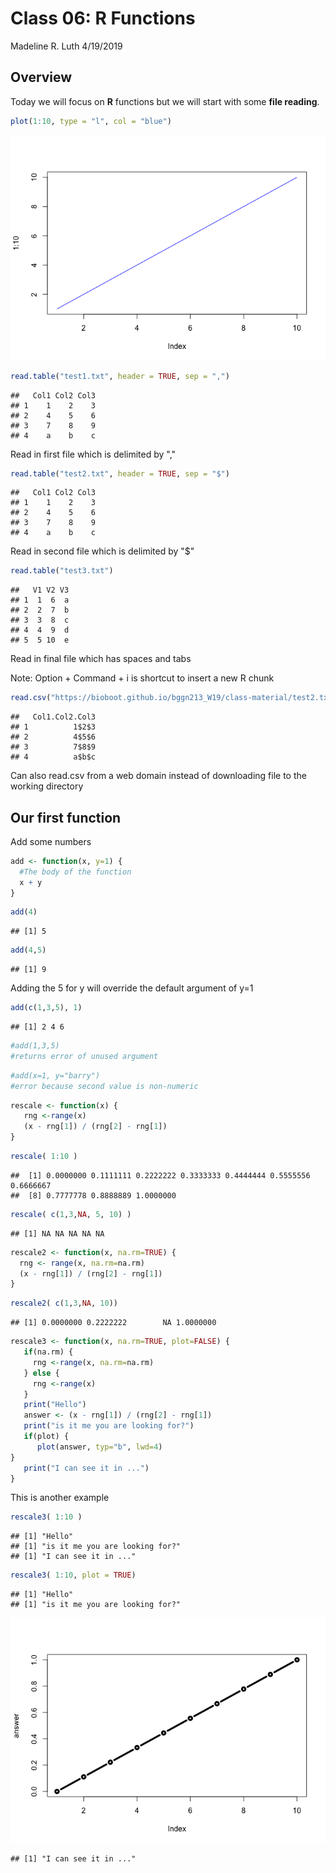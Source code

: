 Class 06: R Functions
================
Madeline R. Luth
4/19/2019

Overview
--------

Today we will focus on **R** functions but we will start with some **file reading**.

``` r
plot(1:10, type = "l", col = "blue")
```

![](Class06_files/figure-markdown_github/unnamed-chunk-1-1.png)

``` r
read.table("test1.txt", header = TRUE, sep = ",")
```

    ##   Col1 Col2 Col3
    ## 1    1    2    3
    ## 2    4    5    6
    ## 3    7    8    9
    ## 4    a    b    c

Read in first file which is delimited by ","

``` r
read.table("test2.txt", header = TRUE, sep = "$")
```

    ##   Col1 Col2 Col3
    ## 1    1    2    3
    ## 2    4    5    6
    ## 3    7    8    9
    ## 4    a    b    c

Read in second file which is delimited by "$"

``` r
read.table("test3.txt")
```

    ##   V1 V2 V3
    ## 1  1  6  a
    ## 2  2  7  b
    ## 3  3  8  c
    ## 4  4  9  d
    ## 5  5 10  e

Read in final file which has spaces and tabs

Note: Option + Command + i is shortcut to insert a new R chunk

``` r
read.csv("https://bioboot.github.io/bggn213_W19/class-material/test2.txt")
```

    ##   Col1.Col2.Col3
    ## 1          1$2$3
    ## 2          4$5$6
    ## 3          7$8$9
    ## 4          a$b$c

Can also read.csv from a web domain instead of downloading file to the working directory

Our first function
------------------

Add some numbers

``` r
add <- function(x, y=1) {
  #The body of the function
  x + y
}
```

``` r
add(4)
```

    ## [1] 5

``` r
add(4,5)
```

    ## [1] 9

Adding the 5 for y will override the default argument of y=1

``` r
add(c(1,3,5), 1)
```

    ## [1] 2 4 6

``` r
#add(1,3,5)
#returns error of unused argument
```

``` r
#add(x=1, y="barry")
#error because second value is non-numeric
```

``` r
rescale <- function(x) {
   rng <-range(x)
   (x - rng[1]) / (rng[2] - rng[1])
}
```

``` r
rescale( 1:10 )
```

    ##  [1] 0.0000000 0.1111111 0.2222222 0.3333333 0.4444444 0.5555556 0.6666667
    ##  [8] 0.7777778 0.8888889 1.0000000

``` r
rescale( c(1,3,NA, 5, 10) )
```

    ## [1] NA NA NA NA NA

``` r
rescale2 <- function(x, na.rm=TRUE) {
  rng <- range(x, na.rm=na.rm)
  (x - rng[1]) / (rng[2] - rng[1])
}
```

``` r
rescale2( c(1,3,NA, 10))
```

    ## [1] 0.0000000 0.2222222        NA 1.0000000

``` r
rescale3 <- function(x, na.rm=TRUE, plot=FALSE) {
   if(na.rm) {
     rng <-range(x, na.rm=na.rm)
   } else {
     rng <-range(x)
   }
   print("Hello")
   answer <- (x - rng[1]) / (rng[2] - rng[1])
   print("is it me you are looking for?")
   if(plot) {
      plot(answer, typ="b", lwd=4)
}
   print("I can see it in ...")
}
```

This is another example

``` r
rescale3( 1:10 )
```

    ## [1] "Hello"
    ## [1] "is it me you are looking for?"
    ## [1] "I can see it in ..."

``` r
rescale3( 1:10, plot = TRUE)
```

    ## [1] "Hello"
    ## [1] "is it me you are looking for?"

![](Class06_files/figure-markdown_github/unnamed-chunk-19-1.png)

    ## [1] "I can see it in ..."
